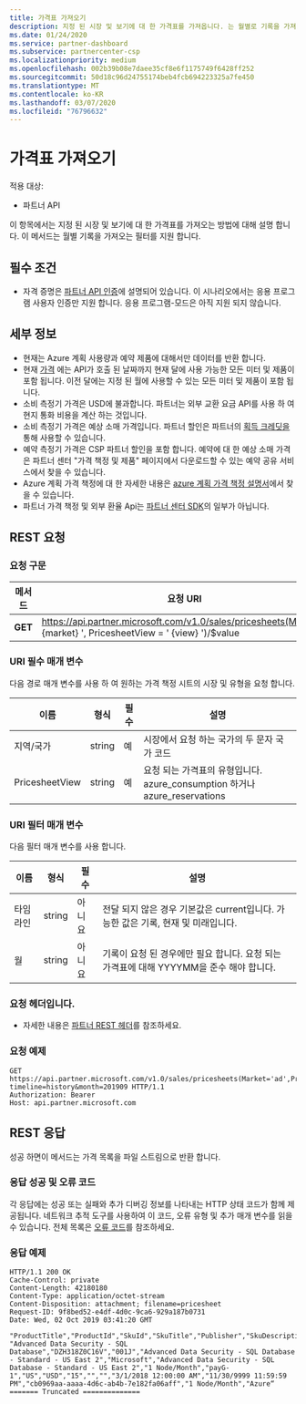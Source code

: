 ```yaml
---
title: 가격표 가져오기
description: 지정 된 시장 및 보기에 대 한 가격표를 가져옵니다. 는 월별로 기록을 가져오는 필터를 지원 합니다.
ms.date: 01/24/2020
ms.service: partner-dashboard
ms.subservice: partnercenter-csp
ms.localizationpriority: medium
ms.openlocfilehash: 002b39b08e7daee35cf8e6f1175749f6428ff252
ms.sourcegitcommit: 50d18c96d24755174beb4fcb694223325a7fe450
ms.translationtype: MT
ms.contentlocale: ko-KR
ms.lasthandoff: 03/07/2020
ms.locfileid: "76796632"
---
```

# <a name="get-a-price-sheet"></a>가격표 가져오기

적용 대상:

- 파트너 API

이 항목에서는 지정 된 시장 및 보기에 대 한 가격표를 가져오는 방법에 대해 설명 합니다. 이 메서드는 월별 기록을 가져오는 필터를 지원 합니다.

## <a name="prerequisites"></a>필수 조건

- 자격 증명은 [파트너 API 인증](api-authentication.md)에 설명되어 있습니다. 이 시나리오에서는 응용 프로그램 사용자 인증만 지원 합니다. 응용 프로그램-모드은 아직 지원 되지 않습니다.

## <a name="details"></a>세부 정보

- 현재는 Azure 계획 사용량과 예약 제품에 대해서만 데이터를 반환 합니다.
- 현재 [가격](pricing.md) 에는 API가 호출 된 날짜까지 현재 달에 사용 가능한 모든 미터 및 제품이 포함 됩니다. 이전 달에는 지정 된 월에 사용할 수 있는 모든 미터 및 제품이 포함 됩니다.
- 소비 측정기 가격은 USD에 불과합니다. 파트너는 외부 교환 요금 API를 사용 하 여 현지 통화 비용을 계산 하는 것입니다.
- 소비 측정기 가격은 예상 소매 가격입니다. 파트너 할인은 파트너의 [획득 크레딧을](https://docs.microsoft.com/partner-center/partner-earned-credit-explanation)통해 사용할 수 있습니다.
- 예약 측정기 가격은 CSP 파트너 할인을 포함 합니다. 예약에 대 한 예상 소매 가격은 파트너 센터 "가격 책정 및 제품" 페이지에서 다운로드할 수 있는 예약 공유 서비스에서 찾을 수 있습니다.
- Azure 계획 가격 책정에 대 한 자세한 내용은 [azure 계획 가격 책정 설명서](https://docs.microsoft.com/partner-center/azure-plan-price-list)에서 찾을 수 있습니다.
- 파트너 가격 책정 및 외부 환율 Api는 [파트너 센터 SDK](https://docs.microsoft.com/partner-center/develop/get-started)의 일부가 아닙니다.

## <a name="rest-request"></a>REST 요청

### <a name="request-syntax"></a>요청 구문

| 메서드   | 요청 URI                                                                                                 |
|----------|-------------------------------------------------------------------------------------------------------------|
| **GET** | https://api.partner.microsoft.com/v1.0/sales/pricesheets(Market=' {market} ', PricesheetView = ' {view} ')/$value                                     |

### <a name="uri-required-parameters"></a>URI 필수 매개 변수

다음 경로 매개 변수를 사용 하 여 원하는 가격 책정 시트의 시장 및 유형을 요청 합니다.

| 이름                   | 형식     | 필수 | 설명                                                     |
|------------------------|----------|----------|-----------------------------------------------------------------|
|지역/국가                      | string   | 예       | 시장에서 요청 하는 국가의 두 문자 국가 코드       |
|PricesheetView | string   | 예       | 요청 되는 가격표의 유형입니다. azure_consumption 하거나 azure_reservations       |

### <a name="uri-filter-parameters"></a>URI 필터 매개 변수

다음 필터 매개 변수를 사용 합니다.

| 이름                   | 형식     | 필수 | 설명                                                     |
|------------------------|----------|----------|-----------------------------------------------------------------|
|타임라인| string   | 아니요| 전달 되지 않은 경우 기본값은 current입니다. 가능한 값은 기록, 현재 및 미래입니다.       |
|월| string   | 아니요| 기록이 요청 된 경우에만 필요 합니다. 요청 되는 가격표에 대해 YYYYMM을 준수 해야 합니다.       |

### <a name="request-headers"></a>요청 헤더입니다.

- 자세한 내용은 [파트너 REST 헤더](headers.md)를 참조하세요.

### <a name="request-example"></a>요청 예제

```http
GET https://api.partner.microsoft.com/v1.0/sales/pricesheets(Market='ad',PricesheetView='azure_consumption')/$value?timeline=history&month=201909 HTTP/1.1
Authorization: Bearer 
Host: api.partner.microsoft.com

```

## <a name="rest-response"></a>REST 응답

성공 하면이 메서드는 가격 목록을 파일 스트림으로 반환 합니다.

### <a name="response-success-and-error-codes"></a>응답 성공 및 오류 코드

각 응답에는 성공 또는 실패와 추가 디버깅 정보를 나타내는 HTTP 상태 코드가 함께 제공됩니다. 네트워크 추적 도구를 사용하여 이 코드, 오류 유형 및 추가 매개 변수를 읽을 수 있습니다. 전체 목록은 [오류 코드](error-codes.md)를 참조하세요.

### <a name="response-example"></a>응답 예제

``` http
HTTP/1.1 200 OK
Cache-Control: private
Content-Length: 42180180
Content-Type: application/octet-stream
Content-Disposition: attachment; filename=pricesheet
Request-ID: 9f8bed52-e4df-4d0c-9ca6-929a187b0731
Date: Wed, 02 Oct 2019 03:41:20 GMT

"ProductTitle","ProductId","SkuId","SkuTitle","Publisher","SkuDescription","UnitOfMeasure","TermDuration","Market","Currency","UnitPrice","PricingTierRangeMin","PricingTierRangeMax","EffectiveStartDate","EffectiveEndDate","MeterIds","MeterType","Tags“
"Advanced Data Security - SQL Database","DZH318Z0C16V","001J","Advanced Data Security - SQL Database - Standard - US East 2","Microsoft","Advanced Data Security - SQL Database - Standard - US East 2","1 Node/Month","payG-1","US","USD","15","","","3/1/2018 12:00:00 AM","11/30/9999 11:59:59 PM","cb0969aa-aaaa-4d6c-ab4b-7e182fa06aff","1 Node/Month","Azure“
======= Truncated ==============

```
